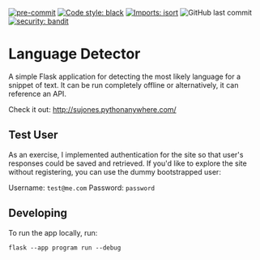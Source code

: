 [![pre-commit](https://img.shields.io/badge/pre--commit-enabled-brightgreen?logo=pre-commit&logoColor=white&style=for-the-badge)](https://github.com/pre-commit/precommit)
[![Code style: black](https://img.shields.io/badge/code%20style-black-000000.svg?style=for-the-badge)](https://github.com/psf/black)
[![Imports: isort](https://img.shields.io/badge/%20imports-isort-%231674b1?&style=for-the-badge)](https://pycqa.github.io/isort/)
![GitHub last commit](https://img.shields.io/github/last-commit/mason3k/scripts?style=for-the-badge)
[![security: bandit](https://img.shields.io/badge/security-bandit-yellow.svg?style=for-the-badge)](https://github.com/PyCQA/bandit)

# Language Detector

A simple Flask application for detecting the most likely language for a snippet of text. It can be run completely offline or alternatively, it can reference an API.

Check it out: http://sujones.pythonanywhere.com/

## Test User

As an exercise, I implemented authentication for the site so that user's responses could be saved and retrieved. If you'd like to explore the site without registering, you can use the dummy bootstrapped user:

Username: `test@me.com`
Password: `password`

## Developing

To run the app locally, run:

```shell
flask --app program run --debug
```
